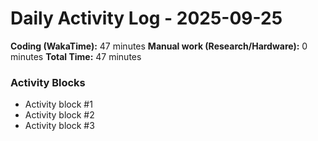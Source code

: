 # Daily Activity Log - 2025-09-25

**Coding (WakaTime):** 47 minutes
**Manual work (Research/Hardware):** 0 minutes
**Total Time:** 47 minutes

### Activity Blocks
- Activity block #1
- Activity block #2
- Activity block #3
